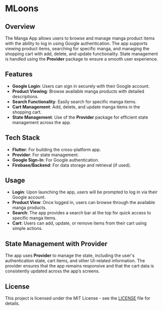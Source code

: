 # MLoons

## Overview  
The Manga App allows users to browse and manage manga product items with the ability to log in using Google authentication. The app supports viewing product items, searching for specific manga, and managing the shopping cart with add, delete, and update functionality. State management is handled using the **Provider** package to ensure a smooth user experience.

## Features  
- **Google Login**: Users can sign in securely with their Google account.
- **Product Viewing**: Browse available manga products with detailed descriptions.
- **Search Functionality**: Easily search for specific manga items.
- **Cart Management**: Add, delete, and update manga items in the shopping cart.
- **State Management**: Use of the **Provider** package for efficient state management across the app.

## Tech Stack  
- **Flutter**: For building the cross-platform app.
- **Provider**: For state management.
- **Google Sign-In**: For Google authentication.
- **Firebase/Backend**: For data storage and retrieval (if used).


## Usage  

- **Login**: Upon launching the app, users will be prompted to log in via their Google account.  
- **Product View**: Once logged in, users can browse through the available manga products.  
- **Search**: The app provides a search bar at the top for quick access to specific manga items.  
- **Cart**: Users can add, update, or remove items from their cart using simple actions.  

## State Management with Provider  
The app uses **Provider** to manage the state, including the user's authentication state, cart items, and other UI-related information. The provider ensures that the app remains responsive and that the cart data is consistently updated across the app’s screens.

## License  
This project is licensed under the MIT License - see the [LICENSE](LICENSE) file for details.

